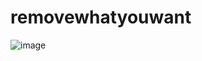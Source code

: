 # removewhatyouwant

![image](https://github.com/user-attachments/assets/bba59a4d-cb58-4872-8e48-1b59c2569f30)
